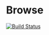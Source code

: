 # Browse
[![Build Status](https://dev.azure.com/anderpascual4/BrowseLib/_apis/build/status/Los-Picateclas.Browse?branchName=master)](https://dev.azure.com/anderpascual4/BrowseLib/_build/latest?definitionId=3&branchName=master)
